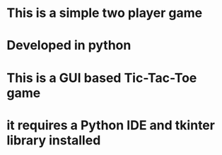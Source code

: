 # This is a simple two player game
# Developed in python
# This is a GUI based Tic-Tac-Toe game
# it requires a Python IDE and tkinter library installed
